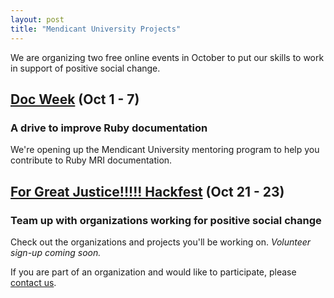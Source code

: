 ```yaml
---
layout: post
title: "Mendicant University Projects"
---
```


We are organizing two free online events in October to put our skills to work in support of positive social change.

## [Doc Week](doc-week.html)  (Oct 1 - 7)
### A drive to improve Ruby documentation

We're opening up the Mendicant University mentoring program to help you contribute to Ruby MRI documentation.

## [For Great Justice!!!!! Hackfest](hackfest.html)  (Oct 21 - 23)
### Team up with organizations working for positive social change

Check out the organizations and projects you'll be working on. _Volunteer sign-up coming soon._

If you are part of an organization and would like to participate, please [contact us](mailto:rmu.mentoring@gmail.com).
